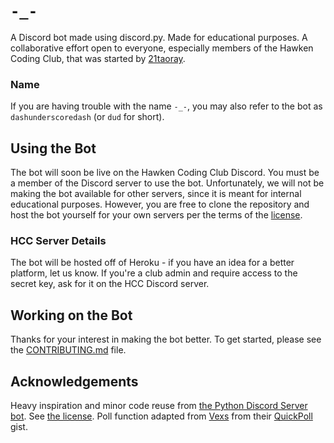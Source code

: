 # `-_-`

A Discord bot made using discord.py. Made for educational purposes. A collaborative effort open to everyone, especially members of the Hawken Coding Club, that was started by [21taoray](https://github.com/rtao258).

### Name

If you are having trouble with the name `-_-`, you may also refer to the bot as `dashunderscoredash` (or `dud` for short).

## Using the Bot

The bot will soon be live on the Hawken Coding Club Discord. You must be a member of the Discord server to use the bot. Unfortunately, we will not be making the bot available for other servers, since it is meant for internal educational purposes. However, you are free to clone the repository and host the bot yourself for your own servers per the terms of the [license](LICENSE).


### HCC Server Details

The bot will be hosted off of Heroku - if you have an idea for a better platform, let us know. If you're a club admin and require access to the secret key, ask for it on the HCC Discord server.

## Working on the Bot

Thanks for your interest in making the bot better. To get started, please see the [CONTRIBUTING.md](contributing.md) file.

## Acknowledgements

Heavy inspiration and minor code reuse from [the Python Discord Server bot](https://github.com/python-discord/bot/). See [the license](LICENSE).
Poll function adapted from [Vexs](https://github.com/Vexs) from their [QuickPoll](https://gist.github.com/Vexs/f2c1bfd6bda68a661a71accd300d2adc) gist.
